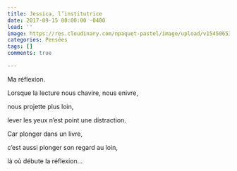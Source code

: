 ```yaml
---
title: Jessica, l’institutrice
date: 2017-09-15 00:00:00 -0400
lead: ''
image: https://res.cloudinary.com/npaquet-pastel/image/upload/v1545065359/Version-2-2.jpg
categories: Pensées
tags: []
comments: true

---
```

Ma réflexion.

Lorsque la lecture nous chavire, nous enivre, 

nous projette plus loin,

lever les yeux n’est point une distraction.

Car plonger dans un livre,

c’est aussi plonger son regard au loin,

là où débute la réflexion…